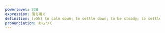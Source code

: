 ```yaml
---
powerlevel: 738
expression: 落ち着く
definition: (v5k) to calm down; to settle down; to be steady; to settle in; to take up one's residence; to harmonize with; to harmonise with; to match; to restore presence of mind; (P)
pronunciation: おちつく
---
```

